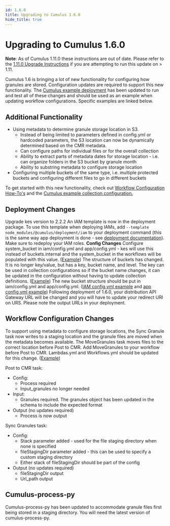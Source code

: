 ```yaml
---
id: 1.6.0
title: Upgrading to Cumulus 1.6.0
hide_title: true
---
```


# Upgrading to Cumulus 1.6.0

**Note**: As of Cumulus 1.11.0 these instructions are out of date.  Please refer to the [1.11.0 Upgrade Instructions](upgrade/1.11.0) if you are attempting to run this update on > 1.11.

Cumulus 1.6 is bringing a lot of new functionality for configuring how granules are stored. Configuration updates are required to support this new functionality.
The [Cumulus example deployment](https://github.com/nasa/cumulus/tree/master/example) has been updated to run and test all of these changes and should be used as an example when updating workflow configurations. Specific examples are linked below.

## Additional Functionality
- Using metadata to determine granule storage location in S3.
  - Instead of being limited to parameters defined in config.yml or hardcoded parameters, the S3 location can now be dynamically determined based on the CMR metadata.
  - Can configure paths for individual files or for the overall collection
  - Ability to extract parts of metadata dates for storage location - i.e. can organize folders in the S3 bucket by granule month
  - Ability to substring metadata to configure storage location
- Configuring multiple buckets of the same type, i.e. multiple protected buckets and configuring different files to go in different buckets

To get started with this new functionality, check out [Workflow Configuration How-To's](https://nasa.github.io/cumulus/docs/workflows/workflow-configuration-how-to) and the [Cumulus example collection configuration.](https://github.com/nasa/cumulus/blob/master/example/data/collections/s3_MOD09GQ_006.json#L17)

## Deployment Changes

Upgrade kes version to 2.2.2
An IAM template is now in the deployment package. To use this template when deploying IAMs, add `--template node_modules/@cumulus/deployment/iam` to your deployment command (this is the same way app deployment is done - see [deployment documentation](https://nasa.github.io/cumulus/docs/deployment/deployment-readme)). Make sure to redeploy your IAM roles.
**Config Changes**
Configure system_bucket in iam/config.yml and app/config.yml - kes will use this instead of buckets.internal and the system_bucket in the workflows will be populated with this value. ([Example](https://github.com/nasa/cumulus/blob/master/example/app/config.yml#L54))
The structure of buckets has changed. It is no longer key/value, but has a key, bucket name, and level. The key can be used in collection configurations so if the bucket name changes, it can be updated in the configuration without having to update collection definitions. ([Example](https://github.com/nasa/cumulus/blob/master/example/app/config.yml#L56))
The new bucket structure should be put in iam/config.yml and app/config.yml. ([IAM config.yml example](https://github.com/nasa/cumulus/blob/master/example/iam/config.yml) and [app config.yml example](https://github.com/nasa/cumulus/blob/master/example/app/config.yml))
Following deployment of 1.6.0, your distribution API Gateway URL will be changed and you will have to update your redirect URI on URS. Please note the output URLs in your deployment.

## Workflow Configuration Changes

To support using metadata to configure storage locations, the Sync Granule task now writes to a staging location and the granule files are moved when the metadata becomes available. The MoveGranules task moves files to the correct location before Post to CMR.
Add MoveGranules to your workflow before Post to CMR. Lambdas.yml and Workflows.yml should be updated for this change. ([Example](https://github.com/nasa/cumulus/blob/master/example/workflows/sips.yml#L362))

Post to CMR task:

- Config:
  - Process required
  - Input_granules no longer needed
- Input:
  - Granules required. The granules object has been updated in the schema to include the expected format
- Output (no updates required)
  - Process is now output

Sync Granules task:

- Config:
  - Stack parameter added - used for the file staging directory when none is specified
  - fileStagingDir parameter added - this can be used to specify a custom staging directory
  - Either stack of fileStagingDir should be part of the config
- Output (no updates required)
  - fileStagingDir output
  - Url_path output
## Cumulus-process-py

Cumulus-process-py has been updated to accommodate granule files first being stored in a staging directory. You will need the latest version of cumulus-process-py.
